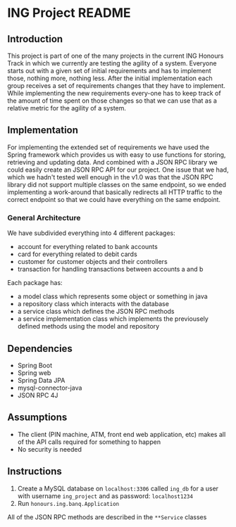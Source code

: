 # ING Project README

## Introduction

This project is part of one of the many projects in the current ING Honours Track in which we currently are testing the agility of a system. Everyone starts out with a given set of initial requirements and has to implement those, nothing more, nothing less. After the initial implementation each group receives a set of requirements changes that they have to implement. While implementing the new requirements every-one has to keep track of the amount of time spent on those changes so that we can use that as a relative metric for the agility of a system.

## Implementation

For implementing the extended set of requirements we have used the Spring framework which provides us with easy to use functions for storing, retrieving and updating data. And combined with a JSON RPC library we could easily create an JSON RPC API for our project.
One issue that we had, which we hadn't tested well enough in the v1.0 was that the JSON RPC library did not support multiple classes on the same endpoint, so we ended implementing a work-around that basically redirects all HTTP traffic to the correct endpoint so that we could have everything on the same endpoint.

### General Architecture

We have subdivided everything into 4 different packages:
- account for everything related to bank accounts
- card for everything related to debit cards
- customer for customer objects and their controllers
- transaction for handling transactions between accounts a and b

Each package has:
- a model class which represents some object or something in java
- a repository class which interacts with the database
- a service class which defines the JSON RPC methods
- a service implementation class which implements the previousely defined methods using the model and repository

## Dependencies

- Spring Boot
- Spring web
- Spring Data JPA
- mysql-connector-java
- JSON RPC 4J

## Assumptions

- The client (PIN machine, ATM, front end web application, etc) makes all of the API calls required for something to happen
- No security is needed

## Instructions

1. Create a MySQL database on `localhost:3306` called `ing_db` for a user with username `ing_project` and as password: `localhost1234`
2. Run `honours.ing.banq.Application`

All of the JSON RPC methods are described in the `**Service` classes
